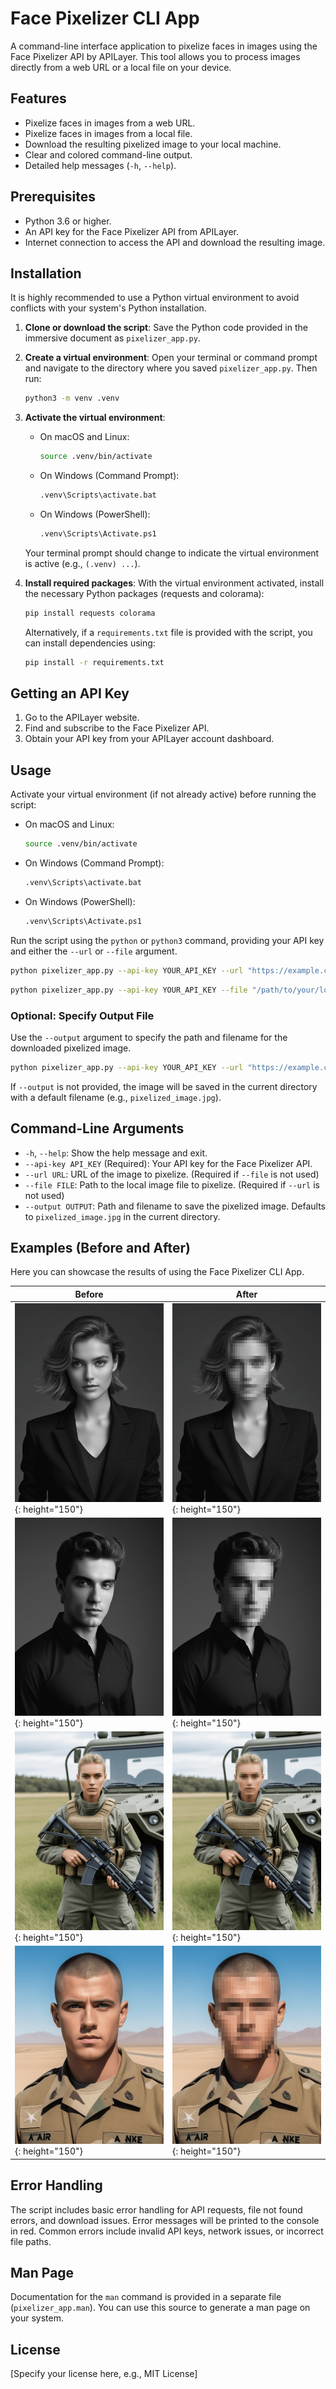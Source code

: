
# Face Pixelizer CLI App

A command-line interface application to pixelize faces in images using the Face Pixelizer API by APILayer. This tool allows you to process images directly from a web URL or a local file on your device.

## Features
- Pixelize faces in images from a web URL.
- Pixelize faces in images from a local file.
- Download the resulting pixelized image to your local machine.
- Clear and colored command-line output.
- Detailed help messages (`-h`, `--help`).

## Prerequisites
- Python 3.6 or higher.
- An API key for the Face Pixelizer API from APILayer.
- Internet connection to access the API and download the resulting image.

## Installation
It is highly recommended to use a Python virtual environment to avoid conflicts with your system's Python installation.

1. **Clone or download the script**:
   Save the Python code provided in the immersive document as `pixelizer_app.py`.

2. **Create a virtual environment**:
   Open your terminal or command prompt and navigate to the directory where you saved `pixelizer_app.py`. Then run:
   ```bash
   python3 -m venv .venv
   ```

3. **Activate the virtual environment**:
   - On macOS and Linux:
     ```bash
     source .venv/bin/activate
     ```
   - On Windows (Command Prompt):
     ```bash
     .venv\Scripts\activate.bat
     ```
   - On Windows (PowerShell):
     ```bash
     .venv\Scripts\Activate.ps1
     ```

   Your terminal prompt should change to indicate the virtual environment is active (e.g., `(.venv) ...`).

4. **Install required packages**:
   With the virtual environment activated, install the necessary Python packages (requests and colorama):
   ```bash
   pip install requests colorama
   ```

   Alternatively, if a `requirements.txt` file is provided with the script, you can install dependencies using:
   ```bash
   pip install -r requirements.txt
   ```

## Getting an API Key
1. Go to the APILayer website.
2. Find and subscribe to the Face Pixelizer API.
3. Obtain your API key from your APILayer account dashboard.

## Usage
Activate your virtual environment (if not already active) before running the script:

- On macOS and Linux:
  ```bash
  source .venv/bin/activate
  ```

- On Windows (Command Prompt):
  ```bash
  .venv\Scripts\activate.bat
  ```

- On Windows (PowerShell):
  ```bash
  .venv\Scripts\Activate.ps1
  ```

Run the script using the `python` or `python3` command, providing your API key and either the `--url` or `--file` argument.

```bash
python pixelizer_app.py --api-key YOUR_API_KEY --url "https://example.com/path/to/image.jpg"
```

```bash
python pixelizer_app.py --api-key YOUR_API_KEY --file "/path/to/your/local/image.png"
```

### Optional: Specify Output File
Use the `--output` argument to specify the path and filename for the downloaded pixelized image.

```bash
python pixelizer_app.py --api-key YOUR_API_KEY --url "https://example.com/path/to/image.jpg" --output "output/pixelized_photo.jpg"
```

If `--output` is not provided, the image will be saved in the current directory with a default filename (e.g., `pixelized_image.jpg`).

## Command-Line Arguments
- `-h`, `--help`: Show the help message and exit.
- `--api-key API_KEY` (Required): Your API key for the Face Pixelizer API.
- `--url URL`: URL of the image to pixelize. (Required if `--file` is not used)
- `--file FILE`: Path to the local image file to pixelize. (Required if `--url` is not used)
- `--output OUTPUT`: Path and filename to save the pixelized image. Defaults to `pixelized_image.jpg` in the current directory.


## Examples (Before and After)

Here you can showcase the results of using the Face Pixelizer CLI App.

| Before | After |
|---|---|
| ![Before Image 1](images/1.jpeg){: height="150"} | ![After Image 1](images/2.jpg){: height="150"} |
| ![Before Image 2](images/3.jpeg){: height="150"} | ![After Image 2](images/4.jpg){: height="150"} |
| ![Before Image 3](images/5.jpeg){: height="150"} | ![After Image 3](images/6.jpg){: height="150"} |
| ![Before Image 4](images/7.jpeg){: height="150"} | ![After Image 4](images/8.jpg){: height="150"} |

## Error Handling
The script includes basic error handling for API requests, file not found errors, and download issues. Error messages will be printed to the console in red. Common errors include invalid API keys, network issues, or incorrect file paths.

## Man Page
Documentation for the `man` command is provided in a separate file (`pixelizer_app.man`). You can use this source to generate a man page on your system.

## License
[Specify your license here, e.g., MIT License]
